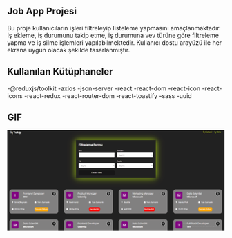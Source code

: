 ## Job App Projesi

Bu proje kullanıcıların işleri filtreleyip listeleme yapmasını amaçlanmaktadır. İş ekleme, iş durumunu takip etme, iş durumuna vev türüne göre filtreleme yapma ve iş silme işlemleri yapılabilmektedir. Kullanıcı dostu arayüzü ile her ekrana uygun olacak şekilde tasarlanmıştır.

## Kullanılan Kütüphaneler

-@reduxjs/toolkit
-axios
-json-server
-react
-react-dom
-react-icon
-react-icons
-react-redux
-react-router-dom
-react-toastify
-sass
-uuid

## GIF

![jobapp-gif](./src/assets/jobapp.gif)

